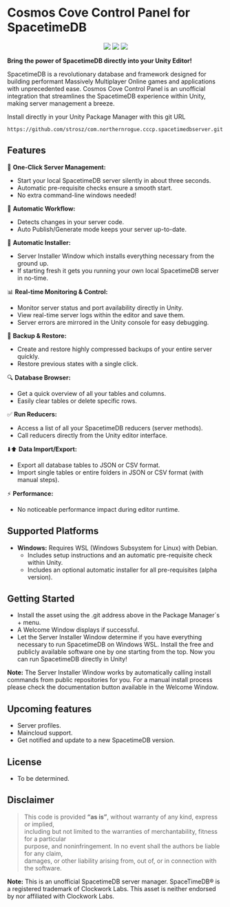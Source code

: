 # Cosmos Cove Control Panel for SpacetimeDB
<p align="center">
<a href="https://github.com/strosz/com.northernrogue.cccp.spacetimedbserver"><img src="https://img.shields.io/badge/Made%20with-Unity-57b9d3.svg?style=flat&logo=unity"></a>
<a href="https://github.com/strosz/com.northernrogue.cccp.spacetimedbserver"><img src="https://img.shields.io/github/v/release/strosz/com.northernrogue.cccp.spacetimedbserver?color=%23ff00a0&include_prereleases&label=version&sort=semver&style=flat-square"></a>
<a href="https://ko-fi.com/northernrogue"><img src="https://img.shields.io/badge/buy%20me%20a%20ko-fi-8A2BE2"></a>
<!-- Add other relevant badges here, e.g., license, version -->
</p>

**Bring the power of SpacetimeDB directly into your Unity Editor!**

SpacetimeDB is a revolutionary database and framework designed for building performant Massively Multiplayer Online games and applications with unprecedented ease. Cosmos Cove Control Panel is an unofficial integration that streamlines the SpacetimeDB experience within Unity, making server management a breeze.

Install directly in your Unity Package Manager with this git URL

```https://github.com/strosz/com.northernrogue.cccp.spacetimedbserver.git```

## Features

🚀 **One-Click Server Management:**
   - Start your local SpacetimeDB server silently in about three seconds.
   - Automatic pre-requisite checks ensure a smooth start.
   - No extra command-line windows needed!

🔄 **Automatic Workflow:**
   - Detects changes in your server code.
   - Auto Publish/Generate mode keeps your server up-to-date.

🌱 **Automatic Installer:**
   - Server Installer Window which installs everything necessary from the ground up.
   - If starting fresh it gets you running your own local SpacetimeDB server in no-time.

📊 **Real-time Monitoring & Control:**
   - Monitor server status and port availability directly in Unity.
   - View real-time server logs within the editor and save them.
   - Server errors are mirrored in the Unity console for easy debugging.

💾 **Backup & Restore:**
   - Create and restore highly compressed backups of your entire server quickly.
   - Restore previous states with a single click.

🔍 **Database Browser:**
   - Get a quick overview of all your tables and columns.
   - Easily clear tables or delete specific rows.

✅ **Run Reducers:**
   - Access a list of all your SpacetimeDB reducers (server methods).
   - Call reducers directly from the Unity editor interface.

⬇️⬆️ **Data Import/Export:**
   - Export all database tables to JSON or CSV format.
   - Import single tables or entire folders in JSON or CSV format (with manual steps).

⚡ **Performance:**
   - No noticeable performance impact during editor runtime.

## Supported Platforms

*   **Windows:** Requires WSL (Windows Subsystem for Linux) with Debian.
    *   Includes setup instructions and an automatic pre-requisite check within Unity.
    *   Includes an optional automatic installer for all pre-requisites (alpha version).

## Getting Started
   - Install the asset using the .git address above in the Package Manager´s + menu.
   - A Welcome Window displays if successful.
   - Let the Server Installer Window determine if you have everything necessary to run SpacetimeDB on Windows WSL. Install the free and publicly available software one by one starting from the top. Now you can run SpacetimeDB directly in Unity!

   **Note:** The Server Installer Window works by automatically calling install commands from public repositories for you. For a manual install process please check the documentation button available in the Welcome Window.

## Upcoming features
   - Server profiles.
   - Maincloud support.
   - Get notified and update to a new SpacetimeDB version.

## License
   - To be determined.

## Disclaimer

> This code is provided **“as is”**, without warranty of any kind, express or implied,  
> including but not limited to the warranties of merchantability, fitness for a particular  
> purpose, and noninfringement. In no event shall the authors be liable for any claim,  
> damages, or other liability arising from, out of, or in connection with the software.

   **Note:** This is an unofficial SpacetimeDB server manager. SpaceTimeDB® is a registered trademark of Clockwork Labs. This asset is neither endorsed by nor affiliated with Clockwork Labs.